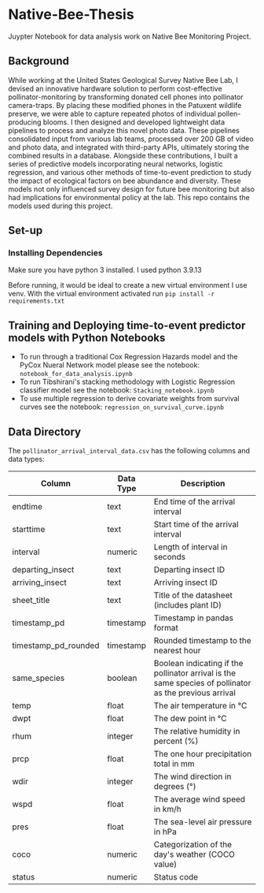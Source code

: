 # Native-Bee-Thesis
Juypter Notebook for data analysis work on Native Bee Monitoring Project.

## Background
While working at the United States Geological Survey Native Bee Lab, I devised an innovative hardware solution to perform cost-effective pollinator-monitoring by transforming donated cell phones into pollinator camera-traps. By placing these modified phones in the Patuxent wildlife preserve, we were able to capture repeated photos of individual pollen-producing blooms. I then designed and developed lightweight data pipelines to process and analyze this novel photo data. These pipelines consolidated input from various lab teams, processed over 200 GB of video and photo data, and integrated with third-party APIs, ultimately storing the combined results in a database. Alongside these contributions, I built a series of predictive models incorporating neural networks, logistic regression, and various other methods of time-to-event prediction to study the impact of ecological factors on bee abundance and diversity. These models not only influenced survey design for future bee monitoring but also had implications for environmental policy at the lab. This repo contains the models used during this project. 

## Set-up

### Installing Dependencies

Make sure you have python 3 installed. I used python 3.9.13

Before running, it would be ideal to create a new virtual environment I use venv. With the virtual environment activated run `pip install -r requirements.txt` 

## Training and Deploying time-to-event predictor models with Python Notebooks
- To run through a traditional Cox Regression Hazards model and the PyCox Nueral Network model please see the notebook: `notebook_for_data_analysis.ipynb`
- To run Tibshirani's stacking methodology with Logistic Regression classifier model see the notebook: `Stacking_notebook.ipynb`
- To use multiple regression to derive covariate weights from survival curves see the notebook: `regression_on_survival_curve.ipynb`


## Data Directory

The `pollinator_arrival_interval_data.csv` has the following columns and data types:


| Column              | Data Type                        | Description                                  |
| ------------------- | -------------------------------- | -------------------------------------------- |
| endtime             | text                             | End time of the arrival interval             |
| starttime           | text                             | Start time of the arrival interval           |
| interval            | numeric                          | Length of interval in seconds                |
| departing_insect    | text                             | Departing insect ID                          |
| arriving_insect     | text                             | Arriving insect ID                           |
| sheet_title         | text                             | Title of the datasheet (includes plant ID)   |
| timestamp_pd        | timestamp                        | Timestamp in pandas format                   |
| timestamp_pd_rounded| timestamp                        | Rounded timestamp to the nearest hour        |
| same_species        | boolean                          | Boolean indicating if the pollinator arrival is the same species of pollinator as the previous arrival |
| temp                | float                            | The air temperature in °C                    |
| dwpt                | float                            | The dew point in °C                          |
| rhum                | integer                          | The relative humidity in percent (%)          |
| prcp                | float                            | The one hour precipitation total in mm        |
| wdir                | integer                          | The wind direction in degrees (°)            |
| wspd                | float                            | The average wind speed in km/h               |
| pres                | float                            | The sea-level air pressure in hPa            |
| coco                | numeric                          | Categorization of the day's weather (COCO value)|
| status              | numeric                          | Status code                                  |